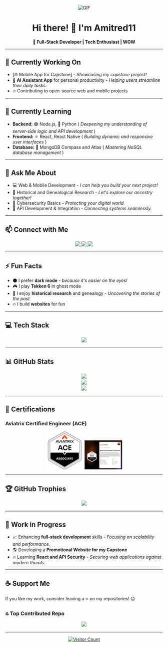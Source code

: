 <p align="center">
  <img src="https://raw.githubusercontent.com/Amitred11/Amitred11/master/f5f27448c036af645c27467c789ad759.gif" alt="GIF" width="750">
</p>

<h1 align="center">Hi there! 👋 I'm Amitred11</h1>

<p align="center"><b>🚀 Full-Stack Developer | Tech Enthusiast | WOW</b></p>

---

## 🔭 Currently Working On
- [🌐 Mobile App for Capstone] - *Showcasing my capstone project!*
- 📅 **AI Assistant App** for personal productivity - *Helping users streamline their daily tasks.*
- 🔥 Contributing to open-source web and mobile projects

---

## 🌱 Currently Learning
- **Backend:** 🟢 Node.js, 🐍 Python ( *Deepening my understanding of server-side logic and API development* )
- **Frontend:** ⚛️ React, React Native ( *Building dynamic and responsive user interfaces* )
- **Database:** 🍃 MongoDB Compass and Atlas ( *Mastering NoSQL database management* )

---

## 💬 Ask Me About
- 💻 Web & Mobile Development - *I can help you build your next project!*
- 📜 Historical and Genealogical Research - *Let's explore our ancestry together!*
- 🔐 Cybersecurity Basics - *Protecting your digital world.*
- 🔗 API Development & Integration - *Connecting systems seamlessly.*

---

## 📫 Connect with Me
<p align="center">
  <a href="https://www.linkedin.com/in/amadore-iii-leoncio-d-011841328/">
    <img src="https://img.shields.io/badge/LinkedIn-blue?logo=linkedin&style=for-the-badge" />
  </a>
  <a href="https://www.facebook.com/leoncio.amadoreiii/">
    <img src="https://img.shields.io/badge/Facebook-blue?logo=facebook&style=for-the-badge" />
  </a>
  <a href="https://github.com/Amitred11">
    <img src="https://img.shields.io/badge/GitHub-181717?logo=github&style=for-the-badge" />
  </a>
</p>

---

## ⚡ Fun Facts
- 🌑 I prefer **dark mode** - *because it's easier on the eyes!*
- 🎮 I play **Tekken 6** in ghost mode
- 📖 I enjoy **historical research** and genealogy - *Uncovering the stories of the past.*
- 🔥 I build **websites** for fun

---

## 💻 Tech Stack
<p align="center">
  <img src="https://skillicons.dev/icons?i=c,cpp,cs,java,js,html,python,php,powershell,react,nodejs,express,mongodb,mysql,firebase,git,github,arduino&theme=dark" />
</p>

---

## 📊 GitHub Stats
<p align="center">
  <img src="https://github-readme-stats.vercel.app/api?username=Amitred11&show_icons=true&theme=dark&hide_border=true" />
  <br />
  <img src="https://github-readme-stats.vercel.app/api/top-langs/?username=Amitred11&layout=compact&theme=dark&hide_border=true" />
  <br />
  <img src="https://streak-stats.demolab.com?user=Amitred11&theme=dark&hide_border=true&date_format=j%20M%5B%20Y%5D" />
</p>

---

## 🏅 Certifications

### Aviatrix Certified Engineer (ACE)
<p align="center">
  <img src="https://raw.githubusercontent.com/Amitred11/Amitred11/master/blob.png" alt="Aviatrix Badge" width="120">
  <img src="https://raw.githubusercontent.com/Amitred11/Amitred11/master/MultiCloudNetwork.newlogo20250809-33-703qqw-1.png" alt="Aviatrix Certificate" width="120">
</p>

---

## 🏆 GitHub Trophies
<p align="center">
  <img src="https://github-profile-trophy.vercel.app/?username=Amitred11&theme=darkhub&column=7" />
</p>

---

## 🚀 Work in Progress
- 📈 Enhancing **full-stack development** skills - *Focusing on scalability and performance.*
- 🌎 Developing a **Promotional Website for my Capstone**
- 🔥 Learning **React and API Security** - *Securing web applications against modern threats.*

---

## ☕ Support Me
If you like my work, consider leaving a ⭐ on my repositories! 😊

### 🔝 Top Contributed Repo
<p align="center">
  <img src="https://github-contributor-stats.vercel.app/api?username=Amitred11&limit=5&theme=dark&combine_all_yearly_contributions=true" />
</p>

---
<p align="center">
  <a href="https://visitcount.itsvg.in">
    <img src="https://visitcount.itsvg.in/api?id=Amitred11&icon=2&color=1" alt="Visitor Count"/>
  </a>
</p>
